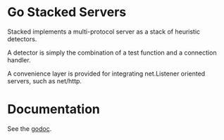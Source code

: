 # Go Stacked Servers

Stacked implements a multi-protocol server as a stack of heuristic detectors.

A detector is simply the combination of a test function and a connection
handler.

A convenience layer is provided for integrating net.Listener oriented servers,
such as net/http.

# Documentation

See the [godoc](https://godoc.org/github.com/uber-common/stacked).
